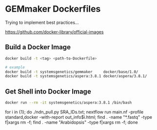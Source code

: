 # GEMmaker Dockerfiles

Trying to implement best practices...

https://github.com/docker-library/official-images

## Build a Docker Image

```bash
docker build -t <tag> <path-to-Dockerfile>

# example
docker build -t systemsgenetics/gemmaker     docker/base/1.0/
docker build -t systemsgenetics/aspera:3.8.1 docker/aspera/3.8.1/
```

## Get Shell into Docker Image

```bash
docker run --rm -it systemsgenetics/aspera:3.8.1 /bin/bash
```
for i in {1};
do
    ./ndn_pull.py SRA_IDs.txt;
    nextflow run main.nf -profile standard,docker -with-report out_info$i.html;
    find . -name "*.fastq" -type f|xargs rm -f;
    find . -name "Arabidopsis" -type f|xargs rm -f;
done